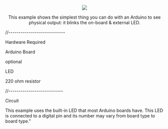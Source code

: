 <p align="center">
        <img src="https://linuxhint.com/wp-content/uploads/2022/01/function-in-Arduino-5.gif">
    </a>
</p>
<p align="center"> 
This example shows the simplest thing you can do with an Arduino to see physical output: it blinks the on-board & external LED.
        
 //----------------------------
 
 Hardware Required
 
 Arduino Board
 
 optional
 
 LED
 
 220 ohm resistor
 
 //---------------------------
 
 Circuit
 
 This example uses the built-in LED that most Arduino boards have. This LED is connected to a digital pin and its number may vary from board type to board type."
</p>
